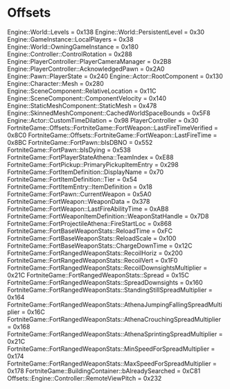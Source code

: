 
# Offsets
Engine::World::Levels = 0x138
Engine::World::PersistentLevel = 0x30
Engine::GameInstance::LocalPlayers = 0x38
Engine::World::OwningGameInstance = 0x180
Engine::Controller::ControlRotation = 0x288
Engine::PlayerController::PlayerCameraManager = 0x2B8
Engine::PlayerController::AcknowledgedPawn = 0x2A0
Engine::Pawn::PlayerState = 0x240
Engine::Actor::RootComponent = 0x130
Engine::Character::Mesh = 0x280
Engine::SceneComponent::RelativeLocation = 0x11C
Engine::SceneComponent::ComponentVelocity = 0x140
Engine::StaticMeshComponent::StaticMesh = 0x478
Engine::SkinnedMeshComponent::CachedWorldSpaceBounds = 0x5F8
Engine::Actor::CustomTimeDilation = 0x98
PlayerController = 0x30
FortniteGame::Offsets::FortniteGame::FortWeapon::LastFireTimeVerified = 0x8C0
FortniteGame::Offsets::FortniteGame::FortWeapon::LastFireTime = 0x8BC
FortniteGame::FortPawn::bIsDBNO = 0x552
FortniteGame::FortPawn::bIsDying = 0x538
FortniteGame::FortPlayerStateAthena::TeamIndex = 0xE88
FortniteGame::FortPickup::PrimaryPickupItemEntry = 0x298
FortniteGame::FortItemDefinition::DisplayName = 0x70
FortniteGame::FortItemDefinition::Tier = 0x54
FortniteGame::FortItemEntry::ItemDefinition = 0x18
FortniteGame::FortPawn::CurrentWeapon = 0x5A0
FortniteGame::FortWeapon::WeaponData = 0x378
FortniteGame::FortWeapon::LastFireAbilityTime = 0xAB8
FortniteGame::FortWeaponItemDefinition::WeaponStatHandle = 0x7D8
FortniteGame::FortProjectileAthena::FireStartLoc = 0x868
FortniteGame::FortBaseWeaponStats::ReloadTime = 0xFC
FortniteGame::FortBaseWeaponStats::ReloadScale = 0x100
FortniteGame::FortBaseWeaponStats::ChargeDownTime = 0x12C
FortniteGame::FortRangedWeaponStats::RecoilHoriz = 0x200
FortniteGame::FortRangedWeaponStats::RecoilVert = 0x1F0
FortniteGame::FortRangedWeaponStats::RecoilDownsightsMultiplier = 0x21C
FortniteGame::FortRangedWeaponStats::Spread = 0x15C
FortniteGame::FortRangedWeaponStats::SpreadDownsights = 0x160
FortniteGame::FortRangedWeaponStats::StandingStillSpreadMultiplier = 0x164
FortniteGame::FortRangedWeaponStats::AthenaJumpingFallingSpreadMultiplier = 0x16C
FortniteGame::FortRangedWeaponStats::AthenaCrouchingSpreadMultiplier = 0x168
FortniteGame::FortRangedWeaponStats::AthenaSprintingSpreadMultiplier = 0x21C
FortniteGame::FortRangedWeaponStats::MinSpeedForSpreadMultiplier = 0x174
FortniteGame::FortRangedWeaponStats::MaxSpeedForSpreadMultiplier = 0x178
FortniteGame::BuildingContainer::bAlreadySearched = 0xC81
Offsets::Engine::Controller::RemoteViewPitch = 0x232
